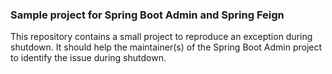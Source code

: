 ### Sample project for Spring Boot Admin and Spring Feign

This repository contains a small project to reproduce an exception during shutdown. It should help the maintainer(s) of the 
Spring Boot Admin project to identify the issue during shutdown.